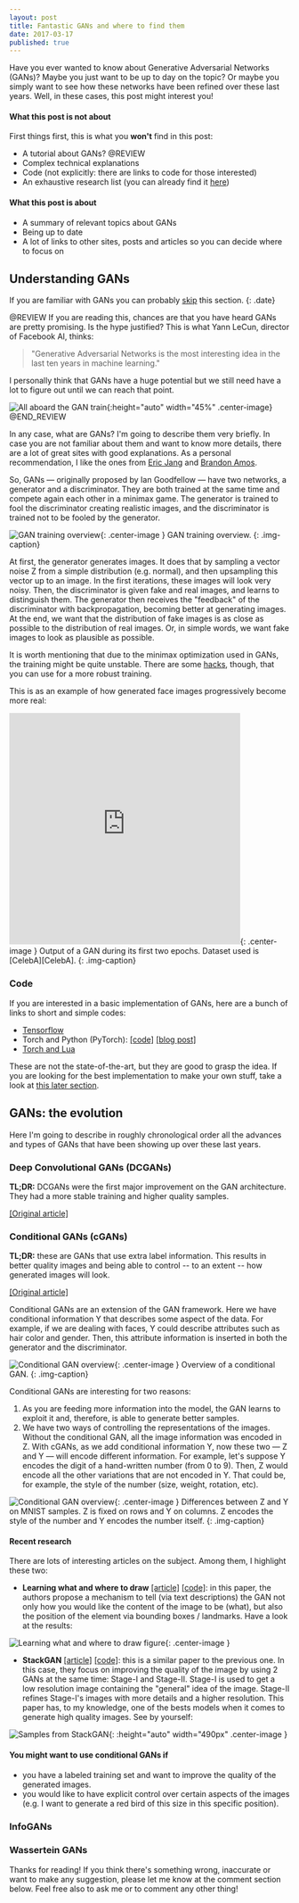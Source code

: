```yaml
---
layout: post
title: Fantastic GANs and where to find them
date: 2017-03-17
published: true
---
```


Have you ever wanted to know about Generative Adversarial Networks (GANs)? Maybe you just want to be up to day on the topic? Or maybe you simply want to see how these networks have been refined over these last years. Well, in these cases, this post might interest you! 

#### What this post is not about
First things first, this is what you __won't__ find in this post:

* A tutorial about GANs? @REVIEW
* Complex technical explanations
* Code (not explicitly: there are links to code for those interested)
* An exhaustive research list (you can already find it [here][GANpapers])

#### What this post is about
* A summary of relevant topics about GANs
* Being up to date
* A lot of links to other sites, posts and articles so you can decide where to focus on

## Understanding GANs

If you are familiar with GANs you can probably [skip](#gans-evolution) this section.
{: .date}

@REVIEW
If you are reading this, chances are that you have heard GANs are pretty promising. Is the hype justified? This is what Yann LeCun, director of Facebook AI, thinks:

> "Generative Adversarial Networks is the most interesting idea in the last ten years in machine learning."

I personally think that GANs have a huge potential but we still need have a lot to figure out until we can reach that point.

![All aboard the GAN train](https://cdn.meme.am/instances/500x/48663315.jpg){:height="auto" width="45%" .center-image}
@END_REVIEW

In any case, what are GANs? I'm going to describe them very briefly. In case you are not familiar about them and want to know more details, there are a lot of great sites with good explanations. As a personal recommendation, I like the ones from [Eric Jang][introGAN1] and [Brandon Amos][introGAN2].

So, GANs — originally proposed by Ian Goodfellow — have two networks, a generator and a discriminator. They are both trained at the same time and compete again each other in a minimax game. The generator is trained to fool the discriminator creating realistic images, and the discriminator is trained not to be fooled by the generator.

![GAN training overview]({{site.baseurl}}/files/blog/All-you-need-to-know-about-GANs/GAN_training_overview.jpg){: .center-image }
GAN training overview.
{: .img-caption}

At first, the generator generates images. It does that by sampling a vector noise Z from a simple distribution (e.g. normal), and then upsampling this vector up to an image. In the first iterations, these images will look very noisy. 
Then, the discriminator is given fake and real images, and learns to distinguish them. The generator then receives the "feedback" of the discriminator with backpropagation, becoming better at generating images. At the end, we want that the distribution of fake images is as close as possible to the distribution of real images. Or, in simple words, we want fake images to look as plausible as possible.

It is worth mentioning that due to the minimax optimization used in GANs, the training might be quite unstable. There are some [hacks][GANhacks], though, that you can use for a more robust training.

This is as an example of how generated face images progressively become more real:

<iframe width="415" height="415" src="https://www.youtube.com/embed/fN3egtFdA7s?autoplay=0&loop=1&playlist=fN3egtFdA7s" frameborder="0" allowfullscreen></iframe>{: .center-image }
Output of a GAN during its first two epochs. Dataset used is [CelebA][CelebA].
{: .img-caption}

### Code

If you are interested in a basic implementation of GANs, here are a bunch of links to short and simple codes:

* [Tensorflow][GAN_tensorflow]
* Torch and Python (PyTorch): [[code]][GAN_pytorch_code] [[blog post]][GAN_pytorch_blog]
* [Torch and Lua][GAN_torch]

These are not the state-of-the-art, but they are good to grasp the idea. If you are looking for the best implementation to make your own stuff, take a look at [this later section](@REVIEW).

## <a name="gans-evolution"></a> GANs: the evolution

Here I'm going to describe in roughly chronological order all the advances and types of GANs that have been showing up over these last years.

### <a name="dcgans"></a>Deep Convolutional GANs (DCGANs)
**TL;DR:** DCGANs were the first major improvement on the GAN architecture. They had a more stable training and higher quality samples. 

[[Original article]](DCGAN_art)

### <a name="cgans"></a> Conditional GANs (cGANs)

**TL;DR:** these are GANs that use extra label information. This results in better quality images and being able to control -- to an extent -- how generated images will look.

[[Original article]](cGAN_art)

Conditional GANs are an extension of the GAN framework. Here we have conditional information Y that describes some aspect of the data. For example, if we are dealing with faces, Y could describe attributes such as hair color and gender. Then, this attribute information is inserted in both the generator and the discriminator.

![Conditional GAN overview]({{site.baseurl}}/files/blog/All-you-need-to-know-about-GANs/cGAN_overview.jpg){: .center-image }
Overview of a conditional GAN.
{: .img-caption}

Conditional GANs are interesting for two reasons: 

1. As you are feeding more information into the model, the GAN learns to exploit it and, therefore, is able to generate better samples. 
2. We have two ways of controlling the representations of the images. Without the conditional GAN, all the image information was encoded in Z. With cGANs, as we add conditional information Y, now these two — Z and Y — will encode different information. For example, let's suppose Y encodes the digit of a hand-written number (from 0 to 9). Then, Z would encode all the other variations that are not encoded in Y. That could be, for example, the style of the number (size, weight, rotation, etc). 

![Conditional GAN overview]({{site.baseurl}}/files/blog/All-you-need-to-know-about-GANs/cGAN_disentanglement.jpg){: .center-image }
Differences between Z and Y on MNIST samples. Z is fixed on rows and Y on columns. Z encodes the style of the number and Y encodes the number itself.
{: .img-caption}

#### Recent research

There are lots of interesting articles on the subject. Among them, I highlight these two:

* __Learning what and where to draw__ [[article]][Reed_art] [[code]][Reed_code]: in this paper, the authors propose a mechanism to tell (via text descriptions) the GAN not only how you would like the content of the image to be (what), but also the position of the element via bounding boxes / landmarks. Have a look at the results: 

![Learning what and where to draw figure]({{site.baseurl}}/files/blog/All-you-need-to-know-about-GANs/Reed_figure.jpg){: .center-image }

* __StackGAN__ [[article]][StackGAN_art] [[code]][StackGAN_code]: this is a similar paper to the previous one. In this case, they focus on improving the quality of the image by using 2 GANs at the same time: Stage-I and Stage-II. Stage-I is used to get a low resolution image containing the "general" idea of the image. Stage-II refines Stage-I's images with more details and a higher resolution. This paper has, to my knowledge, one of the bests models when it comes to generate high quality images. See by yourself:

![Samples from StackGAN]({{site.baseurl}}/files/blog/All-you-need-to-know-about-GANs/StackGAN_samples.jpg){: :height="auto" width="490px" .center-image }

#### You might want to use conditional GANs if

* you have a labeled training set and want to improve the quality of the generated images.
* you would like to have explicit control over certain aspects of the images (e.g. I want to generate a red bird of this size in this specific position).

### <a name="test"></a> InfoGANs

### <a name="test"></a> Wassertein GANs

Thanks for reading! If you think there's something wrong, inaccurate or want to make any suggestion, please let me know at the comment section below. Feel free also to ask me or to comment any other thing!

[GANpapers]: https://github.com/zhangqianhui/AdversarialNetsPapers
[introGAN1]: http://blog.evjang.com/2016/06/generative-adversarial-nets-in.html
[introGAN2]: https://bamos.github.io/2016/08/09/deep-completion/#ml-heavy-generative-adversarial-net-gan-building-blocks
[GANhacks]: https://github.com/soumith/ganhacks
[GANresults]: https://youtu.be/fN3egtFdA7s
[CelebA]: http://mmlab.ie.cuhk.edu.hk/projects/CelebA.html
[DCGAN_art]: https://arxiv.org/abs/1511.06434
[cGAN_art]: https://arxiv.org/abs/1411.1784
[GAN_tensorflow]: https://github.com/ericjang/genadv_tutorial/blob/master/genadv1.ipynb
[GAN_pytorch_code]: https://github.com/devnag/pytorch-generative-adversarial-networks
[GAN_pytorch_blog]: https://medium.com/@devnag/generative-adversarial-networks-gans-in-50-lines-of-code-pytorch-e81b79659e3f
[GAN_torch]: https://github.com/lopezpaz/metal
[Reed_art]: https://arxiv.org/abs/1610.02454
[Reed_code]: https://github.com/reedscot/nips2016
[StackGAN_art]: https://arxiv.org/abs/1612.03242
[StackGAN_code]: https://github.com/hanzhanggit/StackGAN

